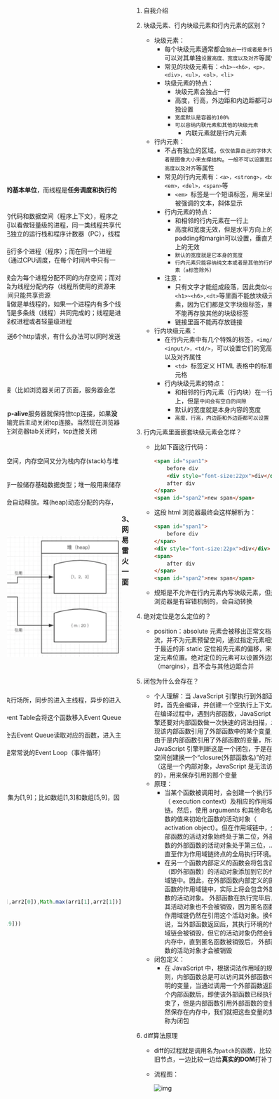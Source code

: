 ### 1、OPPO一面

1. 介绍做过的项目

2. 介绍实习经历

3. 监听事件的方法——addEventListener

   - element.addEventListener(*event*, *function*, *useCapture*)三个参数代表的意思：
     - event：必须。字符串，指定事件名
     - function：必须。指定要事件触发时执行的函数
     - useCapture：可选。布尔值，指定事件是否在捕获或冒泡阶段执行
       - true - 事件句柄在捕获阶段执行
       - false- false- 默认，事件句柄在冒泡阶段执行

4. 阻止事件冒泡的方法——stopPropagation

   - stopPropagation也是事件对象(Event)的一个方法，作用是阻止捕获和冒泡阶段中当前事件的进一步传播

5. 事件冒泡有什么作用

   - 事件冒泡允许**多个操作被集中处理**（把事件处理器添加到一个父级元素上，避免把事件处理器添加到多个子级元素上）——event.target.nodeName.toLowerCase()
   - 让**不同的对象同时捕获同一事件**，并调用自己的专属处理程序做自己的事情

6. **介绍Vue的生命周期**

   - Vue 实例从创建到销毁的过程，就是生命周期。也就是从开始创建、初始化数据、编译模板、挂载Dom→渲染、更新→渲染、卸载等一系列过程，我们称这是 Vue 的生命周期
   - Vue生命周期总共有几个阶段？
     - 总共分为8个阶段：创建前/后，载入前/后，更新前/后，销毁前/销毁后
       - 创建/前后：在beforeCreated阶段，vue实例的挂载元素el还没有；在beforeCreated阶段可以添加loading事件，在created阶段发起后端请求，拿回数据
       - 载入前/后：在beforeMount阶段，vue实例的$el和data都初始化，但是挂载之前为虚拟的dom节点，data.message还未替换，页面无重新渲染。在mounted阶段，vue实例挂载完成，data.message成功渲染
       - 更新前/后：当data变化时，会触发beforeUpdate和updated方法
       - 销毁前/后：在执行destroy方法后，对data的改变不会再触发周期函数，说明此时vue实例已经解除了事件监听以及和dom的绑定，但是dom结构依然存在
   
7. 渲染过程是在Vue生命周期的哪个阶段

   - beforeMounted阶段以后就开始进行DOM渲染，而在 mounted 阶段就已经完成了DOM 渲染

8. Vuex的执行流程

   - Vuex 是一个专为 Vue.js 应用程序开发的**状态管理模式**。它采用集中式存储管理应用的所有组件的状态，并以相应的规则保证状态以一种可预测的方式发生变化

     ![1596460766827](https://github.com/HuerFu/FrontInterviewRecord/blob/master/img\1596460766827.png)

9. 做过微信小程序吗——没有

10. PC端和手机端如何自适应大小

    - 采用自适应

11. rem是什么——相对于当前根节点字体的大小

    - px : 最基础的单位（像素）
    - em : 相对于当前父节点字体的大小 ---- 1em = 父节点字体大小
    - rem: 相对于当前根节点字体的大小 ---- 1rem = 根（html）节点字体大小
    - vw: 当前视窗宽度 ---- 1vw = 1%视窗宽度
    - vh: 当前视窗高度 ---- 1vh = 1%视窗宽度
    - vmin: vw和vh中较小的那个
    - vmax: vw和vh中较大的那个

12. 如何识别浏览器内核——window全局对象里的Navigator对象里的userAgent属性

    - 利用navigator.userAgent
      - AppleWebKit——苹果、谷歌内核
      - Trident——IE内核
      - Gecko——火狐内核
      - Presto——opera内核

13. http和https的区别

    - HTTPS  协议需要到 CA （Certificate Authority，证书颁发机构）申请证书，一般免费证书较少，因而需要一定费用
    - HTTP 是超文本传输协议，信息是明文传输，HTTPS 则是具有安全性的 SSL 加密传输协议
    - HTTP 和 HTTPS 使用的是完全不同的连接方式，用的端口也不一样，前者是80，后者是443
    - HTTP 的连接很简单，是无状态的。HTTPS 协议是由 SSL+HTTP 协议构建的可进行加密传输、身份认证的网络协议，比 HTTP 协议安全。(无状态的意思是其数据包的发送、传输和接收都是相互独立的。无连接的意思是指通信双方都不长久的维持对方的任何信息）
      - 注：  SSL由从前的网景公司开发，有1、2、3三个版本，但现在只使用版本3；TLS是SSL的标准化后的产物，有1.0、1.1、1.2三个版本，默认使用1.0，TLS1.0和SSL3.0几乎没有区别  

14. https如何实现加密的——对称加密+非对称加密+数字证书

15. 自己读过哪些前端书籍——《JavaScript高级程序设计》 、《图解HTTP》、《JavaScript DOM编程艺术》 

16. Nodejs用过吗——用过

    - 为什么选择express？
      - express既不是最底层的，又不是最抽象的，但是应用广泛，又有典型架构
    - 补充：据说koa2是未来，同样都是express团队开发，支持async、await，处理异步相对express更加优雅

17. webpack使用过吗——学习过，项目中没有使用过

### 2、猿辅导

#### 一面

1. 自我介绍

2. 求下面代码的运行结果：

   - 代码：

     ```javascript
       Promise.reject(0)
        .then(() => { console.log(1) })
        .catch(() => { console.log(2) })
        .then(() => { console.log(3) })
        .catch(() => { console.log(4) })
        .finally(()=>{ console.log(5)})
        .then(() => { console.log(6) })	
     ```

   - 结果：2 3 5 6

4. **箭头函数的this——箭头函数自身没有this**

   - 默认绑定外层this——普通嵌套函数中的 this 不会从外层函数中继承

   - 不能用call方法修改里面的this

5. 箭头函数与普通函数的区别

   - **语法更加简洁、清晰**
   - **箭头函数没有 prototype (原型)，所以箭头函数本身没有this**
   - **箭头函数不会创建自己的this**
     - 箭头函数中this的指向在它被定义的时候就已经确定了，之后永远不会改变
   - **call | apply | bind 无法改变箭头函数中this的指向**
   - **箭头函数不能作为构造函数使用**
   - **箭头函数不绑定arguments，可以使用扩展运算符来访问箭头函数的参数列表**
   - **箭头函数不能用作Generator函数，不能使用yield关键字**
   
6. Vue的路由模式

   - vue-router 提供了三种模式：
     - hash:  监听浏览器地址hash值变化，执行相应的js切换网页
       - 本身以及它后面的字符称作hash，可通过`window.location.hash`属性读取
       - 通过`hashchange`事件触发
       - 浏览器前进后退可能导致hash的变化，前提是两个网页地址中的hash值不同
     - history:  利用history API实现url地址改变，网页内容改变
       - History 对象是 window 对象的一部分，可通过 `window.history` 属性对其进行访问
       - History对象基本方法：history.back() 、history.forward()、history.go(n)
       - 新方法：`history.pushState(stateObj, title, url)`
       - 通过`popstate`事件触发
     - abstract：使用一个不依赖于浏览器的浏览历史的虚拟管理后端

7. let 暂时性死区

   - 使用`let、const`命令声明变量之前，该变量都是不可用的。这在语法上，称为“暂时性死区”

8. **var、const、let区别**

   - **var和const、let区别**
     - `块级作用域`
     - `不存在变量提升`
     - `暂时性死区`
     - `不可重复声明`
     - `let、const声明的全局变量不会挂在顶层对象下面`
   - const命令两个注意点：
     - const 声明之后必须马上赋值，否则会报错
     - const 简单类型一旦声明就不能再更改，复杂类型(数组、对象等)指针指向的地址不能更改，内部数据可以更改

9. **作用域链**

   - 应用场景：当使用了一个在当前作用域中不存在的变量时， JavaScript 引擎就需要按照`作用域链`在其他作用域中查找该变量
   - 定义：在 JavaScript 执行过程中，其`作用域链`是由`词法作用域`决定的，而`词法作用域`是根据`代码的位置`来决定的，`通过作用域查找变量的链条称为作用域链`

10. **http的强缓存和协商缓存**

    - 强缓存
      - 在早期，也就是HTTP/1.0时期，使用的是**Expires**，而HTTP/1.1使用的是**Cache-Control**
      - Expires：即过期时间，存在于服务端返回的响应头中，告诉浏览器在这个过期时间之前可以直接从缓存里面获取数据，无需再次请求
        - 缺点：`服务器的时间和浏览器的时间可能并不一致`，那服务器返回的这个过期时间可能就是不准确的
      - Cache-Control：采用过期时长来控制缓存，对应的字段是**max-age**
        - 其他指令：
          - **private**： 这种情况就是只有浏览器能缓存了，中间的代理服务器不能缓存
          - **no-cache**: 跳过当前的强缓存，发送HTTP请求，即直接进入`协商缓存阶段`
        - **no-store**：非常粗暴，不进行任何形式的缓存
        - **s-maxage**：这和`max-age`长得比较像，但是区别在于s-maxage是针对代理服务器的缓存时间
        - **must-revalidate**: 是缓存就会有过期的时候，加上这个字段一旦缓存过期，就必须回到源服务器验证
      - 注意：当**Expires**和**Cache-Control**同时存在的时候，**Cache-Control**会优先考虑
    - 协商缓存
      - 强缓存失效之后，浏览器在请求头中携带相应的`缓存tag`来向服务器发请求，由服务器根据这个tag，来决定是否使用缓存，这就是**协商缓存**。具体来说，这样的缓存tag分为两种: **Last-Modified** 和 **ETag**
      - Last-Modified：即最后修改时间。在浏览器第一次给服务器发送请求后，服务器会在响应头中加上这个字段。浏览器接收到后，如果再次请求，会在请求头中携带`If-Modified-Since`字段，这个字段的值也就是服务器传来的最后修改时间。服务器拿到请求头中的`If-Modified-Since`的字段后，就会和这个服务器中`该资源的最后修改时间`对比：
      - 如果请求头中的这个值小于最后修改时间，说明是时候更新了。返回新的资源，跟常规的HTTP请求响应的流程一样
      - 否则返回304，告诉浏览器直接用缓存
      - ETag：`ETag` 是服务器根据当前文件的内容，给文件生成的唯一标识，只要里面的内容有改动，这个值就会变。服务器会在响应头中加上这个字段。浏览器接收到ETag的值，会在下次请求时，将这个值作为`If-None-Match`这个字段的内容，并放到请求头中，然后发给服务器。服务器接收到`If-None-Match`后，会跟服务器上`该资源的ETag`进行比对：
        - 如果两者不一样，说明要更新了。返回新的资源，跟常规的HTTP请求响应的流程一样
        - 否则返回304，告诉浏览器直接用缓存
      - 两者对比：
        - 在`精准度`上，`ETag`优于`Last-Modified`。优于 ETag 是按照内容给资源上标识，因此能准确感知资源的变化。而 Last-Modified 就不一样了，它在一些特殊的情况并不能准确感知资源变化，主要有两种情况：
          - 编辑了资源文件，但是文件内容并没有更改，这样也会造成缓存失效
          - Last-Modified 能够感知的单位时间是秒，如果文件在 1 秒内改变了多次，那么这时候的 Last-Modified 并没有体现出修改了
        - 在性能上，`Last-Modified`优于`ETag`，也很简单理解，`Last-Modified`仅仅只是记录一个时间点，而 `Etag`需要根据文件的具体内容生成哈希值
      - 注意：如果两种方式都支持的话，服务器会优先考虑`ETag`

11. **响应头有哪些**

    - 常见的如下：
      - server：服务器名字
      - date：表示消息发送的时间
      - status：状态码
      - Cache-Control、Expires、Last-Modified：强缓存和协商缓存字段名
      - Connection：浏览器与服务器之间连接的类型
      - Content-Type：表示后面的文档属于什么MIME类型（字符集）
      - Content-Encoding：压缩方式（gzip）
      - Content-Language：支持语言
      - Content-Length: 发送给接收方的消息主体的大小
    - 请求头有哪些：
      - Host：当前请求要被发送的目的地，即目标资源的host，仅包括域名和端口号
      - Origin：当前请求资源所在页面的协议和域名，仅仅包括协议和域名
      - Referer：当前请求资源所在页面的完整路径URL，包括：协议+域名+查询参数
      - User-Agent：浏览器的用户代理字符串
      - Cookie：当前页面设置的任何Cookie
      - Connection：浏览器与服务器之间连接的类型
      - Accept：浏览器能够处理的内容类型
      - Accept-Charset：浏览器能够显示的字符集
      - Accept-Encoding：浏览器能够处理的压缩编码
      - Accept-Language：浏览器当前设置的语言

12. js如何设置cookie

    - cookie 以名/值对形式存储，js中可以通过document.cookie属性来创建，读取以及删除cookie
    - 创建cookie：`document.cookie="username=John Doe";`
    - 读取cookie：`var x=document.cookie;`
    - 修改cookie：`document.cookie="username=John Smith; expires=Thu, 18 Dec 2043 12:00:00 GMT; path=/";`
      - 和创建cookie类似
    - 删除cookie：`document.cookie='username=;expires=Thu,01 Jan 1970 00:00:00 GMT'`
      - 只需要设置expires参数为以前时间即可，如Thu ，01 jan 1970 00：00:00GMT

13. 平时怎么用浏览器调试页面的

    - 利用控制台打印结果调试
    - 利用Sources面板，对网页进行断点调试
    - 利用Network面板，查看请求头和响应头
    - 性能检测工具：Performance和Audits
    
14. git如何合并多个文件为1个——没懂

15. git pull和git fetch的区别

    - 区别：
      - git pull：相当于是从远程获取最新版本并merge到本地
      - git fetch：相当于是从远程获取最新版本到本地，不会自动merge
    - 相同点：功能是大致相同的，都是起到了更新代码的作用

16. 自定义函数实现模板字符串替换

    - 思路：正则匹配替换

    - 代码：

      ```javascript
      let name = 'fhc'
      let age = 18
      let str = '我叫${name},今年${age}岁了！'
      function replaceStr(str){
          return str.replace(/\$\{(\w+)\}/g, (matched,key)=>{
              try{
                  return eval(key) //eval() 函数会将传入的字符串当做 JavaScript 代码进行执行
              }catch(e){
                  return matched
              }
          })	
      }
      let ans = replaceStr(str)
      console.log(ans)
      ```

17. 求二叉树的最大宽度

    - 思路：广度优先遍历

    - 代码：

      ```javascript
       function getMaxWidth(root) {
             if (!root) return 0
             let queue = [root] //当前队列
             let res = [] //依次存放所有层节点
             let max = 0
             while (queue.length) {
                 res = []
                 let len = queue.length
                 for (let i = 0; i < len; i++) {
                     let cur = queue.shift()
                     res.push(cur.val)
                     if (cur.left) queue.push(cur.left)
                     if (cur.right) queue.push(cur.right)
                 }
                 max = Math.max(max, res.length)
             }
             return max
         }
      ```


#### 二面

1. 进程和线程的区别

   - 根本区别：进程是**操作系统资源分配的基本单位**，而线程是**任务调度和执行的基本单位**
   - 其他区别：
     - 在开销方面：每个进程都有独立的代码和数据空间（程序上下文），程序之间的切换会有较大的开销；线程可以看做轻量级的进程，同一类线程共享代码和数据空间，每个线程都有自己独立的运行栈和程序计数器（PC），线程之间切换的开销小。
     - 所处环境：在操作系统中能同时运行多个进程（程序）；而在同一个进程（程序）中有多个线程同时执行（通过CPU调度，在每个时间片中只有一个线程执行）
     - 内存分配方面：系统在运行的时候会为每个进程分配不同的内存空间；而对线程而言，除了CPU外，系统不会为线程分配内存（线程所使用的资源来自其所属进程的资源），线程组之间只能共享资源
     - 包含关系：没有线程的进程可以看做是单线程的，如果一个进程内有多个线程，则执行过程不是一条线的，而是多条线（线程）共同完成的；线程是进程的一部分，所以线程也被称为轻权进程或者轻量级进程

2. 一般在http1.1里面，浏览器只支持同时发送6个http请求，有什么办法可以同时发送更多的请求？

   - 使用 CDN 实现域名分片机制
   - http2
   - http3

3. 服务器怎么知道什么时候要去断开tcp连接（比如浏览器关闭了页面，服务器会怎么做）

   - 根据Connection请求头，如果是**keep-alive**服务器就保持住tcp连接，如果**没有或是close**，则服务器response传输完后主动关闭tcp连接。当然现在浏览器都是http1.1都默认是keep-alive的，在浏览器tab关闭时，tcp连接关闭

4. 堆和栈各自的作用及区别

   - 在`JS`中，每一个数据都需要一个内存空间，内存空间又分为栈内存(stack)与堆内存(heap)

     - 栈主要是用来执行程序的，栈内存一般储存基础数据类型；堆一般用来储存引用数据类型
     - 栈(stack)会自动分配内存空间，会自动释放。堆(heap)动态分配的内存，大小不定也不会自动释放

   - 图示：

     ![1597385383829](https://github.com/HuerFu/FrontInterviewRecord/blob/master/img/1597385383829.png)

5. 讲讲事件循环机制（Event Loop）

   - ![event_loop](https://user-gold-cdn.xitu.io/2019/7/10/16bdc7bda5288014?imageView2/0/w/1280/h/960/format/webp/ignore-error/1)
   - 解释：
     - 同步和异步任务分别进入不同的执行场所，同步的进入主线程，异步的进入Event Table并注册函数
     - 当指定的事情完成时（重点），Event Table会将这个函数移入Event Queue中
     - 主线程内的任务执行完毕为空，会去Event Queue读取对应的函数，进入主线程执行
     - 上述的过程会不断的重复，也就是常常说的Event Loop（事件循环）

6. 实现一个类似于Promise.all的方法

7. 求两个数组的并集

   - 示例：比如数组[1,5]和数组[3,9]，并集为[1,9]；比如数组[1,3]和数组[5,9]，因为交集为空，所以结果为false

   - 代码：

     ```javascript
     function arrMerge(arr1,arr2){
         if(arr1[0]>arr2[0]){
             let temp = [...arr1]
             arr1 = arr2
             arr2 = temp
         }
         if(arr1[1]<arr2[0]){
             return false
         }else{
             return [Math.min(arr1[0],arr2[0]),Math.max(arr1[1],arr2[1])]
         }
     }
     console.log(arrMerge([7,100],[1,9]))
     ```

### 3、网易雷火一面

1. 自我介绍

2. 块级元素、行内块级元素和行内元素的区别？

   - 块级元素：
     - 每个块级元素通常都会`独占一行或者是多行`，可以对其单独`设置高度、宽度以及对齐`等属性
     - 常见的块级元素有：`<h1>~<h6>，<p>，<div>，<ul>，<ol>，<li>	`
     - 块级元素的特点：
       - 块级元素会独占一行
       - 高度，行高，外边距和内边距都可以单独设置
       - `宽度默认是容器的100%`
       - `可以容纳内联元素和其他的块级元素`
         - 内联元素就是行内元素
   - 行内元素：
     - 不占有独立的区域，`仅仅依靠自己的字体大小或者是图像大小来支撑结构`。`一般不可以设置宽度，高度以及对齐`等属性
     - 常见的行内元素有：`<a>，<strong>，<b>，<em>，<del>，<span>`等
       - `<em> `标签是一个短语标签，用来呈现为被强调的文本，斜体显示
     - 行内元素的特点：
       - 和相邻的行内元素在一行上
       - 高度和宽度无效，但是水平方向上的padding和margin可以设置，垂直方向上的无效
       - `默认的宽度就是它本身的宽度`
       - `行内元素只能容纳纯文本或者是其他的行内元素（a标签除外）`
     - 注意：
       - 只有文字才能组成段落，因此类似`<p>,<h1>~<h6>,<dt>`等里面不能放块级元素，因为它们都是文字块级标签，里面不能再存放其他的块级标签
       - 链接里面不能再存放链接
   - 行内块级元素：
     - 在行内元素中有几个特殊的标签，`<img/>，<input/>，<td/>`，可以设置它们的宽高度以及对齐属性
       - `<td> `标签定义 HTML 表格中的标准单元格
     - 行内块级元素的特点：
       - 和相邻的行内元素（行内块）在一行上，但是`中间会有空白的间隙`
       - 默认的宽度就是本身内容的宽度
       - `高度，行高，内边距和外边距都可以设置`

3. 行内元素里面嵌套块级元素会怎样？

   - 比如下面这行代码：

     ```html
     <span id="span1">
         before div
         <div style="font-size:22px">div</div>
         after div
     </span>
     <span id="span2">new span</span>
     ```

   - 这段 html 浏览器最终会这样解析为：

     ```html
     <span id="span1">
         before div
     </span>
     <div style="font-size:22px">div</div>
     <span>
         after div
     </span>
     <span id="span2">new span</span>
     ```

   - 规矩是不允许在行内元素内写块级元素，但是浏览器是有容错机制的，会自动转换

4. 绝对定位是怎么定位的？

   - position：absolute  元素会被移出正常文档流，并不为元素预留空间，通过指定元素相对于最近的非 static 定位祖先元素的偏移，来确定元素位置。绝对定位的元素可以设置外边距（margins），且不会与其他边距合并

5. 闭包为什么会存在？

   - 个人理解：当 JavaScript 引擎执行到外部函数时，首先会编译，并创建一个空执行上下文。在编译过程中，遇到内部函数，JavaScript 引擎还要对内部函数做一次快速的词法扫描，发现该内部函数引用了外部函数中的某个变量，由于是内部函数引用了外部函数的变量，所以 JavaScript 引擎判断这是一个闭包，于是在堆空间创建换一个“closure(外部函数名)”的对象（这是一个内部对象，JavaScript 是无法访问的），用来保存引用的那个变量
   - 原理：
     - 当某个函数被调用时，会创建一个执行环境（ execution context）及相应的作用域链。然后，使用 arguments 和其他命名参数的值来初始化函数的活动对象（ activation object）。但在作用域链中，外部函数的活动对象始终处于第二位，外部函数的外部函数的活动对象处于第三位，……直至作为作用域链终点的全局执行环境。
     - 在另一个函数内部定义的函数会将包含函数（即外部函数）的活动对象添加到它的作用域链中。因此，在外部函数内部定义的匿名函数的作用域链中，实际上将会包含外部函数的活动对象。 外部函数在执行完毕后，其活动对象也不会被销毁，因为匿名函数的作用域链仍然在引用这个活动对象。换句话说，当外部函数返回后，其执行环境的作用域链会被销毁，但它的活动对象仍然会留在内存中，直到匿名函数被销毁后， 外部函数的活动对象才会被销毁  
   - 闭包定义：
     - 在 JavaScript 中，根据词法作用域的规则，内部函数总是可以访问其外部函数中声明的变量，当通过调用一个外部函数返回一个内部函数后，即使该外部函数已经执行结束了，但是内部函数引用外部函数的变量依然保存在内存中，我们就把这些变量的集合称为闭包

6. diff算法原理

   - diff的过程就是调用名为`patch`的函数，比较新旧节点，一边比较一边给**真实的DOM**打补丁

   - 流程图：

     ![img](https://user-gold-cdn.xitu.io/2018/5/19/163777930be304eb?imageView2/0/w/1280/h/960/format/webp/ignore-error/1)


### 4、百度

#### 一面

1. 自我介绍

2. 项目介绍

3. 项目里如何实现用户验证的？前端如何根据用户权限设置页面的？

4. 说说项目里的一个难点——内存泄漏

5. 有用过typescript吗？——没有

6. require exports 和 import export 的区别

   - require/exports 是 CommonJS 的标准，适用范围如 Node.js；import/export 是 ES6 的标准，适用范围如 Vue、React
   - require/exports 出生在野生规范当中，这种规范是 JavaScript 社区中的开发者自己草拟的规则，得到了大家的承认或者广泛的应用，比如 CommonJS、AMD、CMD 等等；import/export 则是名门正派，在 ES6（ES2015）中包含进来了
   - require/exports 和 import/export 形式不一样
   - require的调用时间为运行时调用，所以require可以出现在文件的任何地方，属于动态加载；import是编译时调用，所以必须放在文件头部，属于静态加载
   - 对于require，如果是module.exports里的基本类型值，会得到该值的副本，如果是module.exports里的对象类型的值，会得到该值的引用；对于import，导入的是值引用，而不是值拷贝

7. 自己设计一个组件时应该考虑到哪些内容？——不知道

   - 就近管理
   - 高复用性
   - 分层设计
   - 灵活扩展

8. vue的双向数据绑定

9. vue router的两种模式

10. vue3用过吗？——没用过

11. react接触过吗？——没接触过

12. 可以说说js里面的闭包吗

13. 闭包的应用

    - 简单回答：
      - 读取函数内部的变量
      - 让这些变量的值始终保持在内存中，不会再f1调用后被自动清除
    - 具体应用场景：
      - 函数节流和防抖
      - 设置私有变量
      - 创建一个计数器

14. http和https的区别

15. 移动端自适应知道吗？——不知道，只做过PC端的

16. 水平垂直居中怎么实现

17. 说说重绘和回流

18. 事件循环机制

19. 读取节点的属性值会引起回流吗？——比如dom.offsetHeigt、dom.width

    - 引起回流的操作有：
      - DOM的增删行为
      - 几何属性的变化
      - 元素位置的变化
      - **获取元素的偏移量属性**
        - 例如获取一个元素的scrollTop、scrollLeft、scrollWidth、offsetTop、offsetLeft、offsetWidth、offsetHeight之类的属性，浏览器为了保证值的正确也会回流取得最新的值，所以如果你要多次操作，最取完做个缓存
      - 页面初次渲染
      - 浏览器窗口尺寸改变

20. 对象的浅拷贝和深拷贝

    - 比如对象`a = {b:'s',c:{d:'e'}}`，设置a.b=‘v’，浅拷贝的变量会改变吗?

      ```javascript
        let obj = {b:'s',c:{d:'e'}}
        let obj_copy = Object.assign({},obj)
        // Object.assign的拷贝，是对于第一层属性的拷贝，所以是浅拷贝
        obj_copy.b = 'v' 
        console.log(obj)  //{b:'s',c:{d:'e'}}
        let new_obj = obj
        console.log(new_obj)  //{b:'s',c:{d:'e'}}
      ```

21. 编程——多维数组转一维数组

    - 代码：

      ```javascript
      let arr = [1,[2,[3,4,5]]]
      function flatten(arr) {
          let result = []
          for(let item of arr){
              if(Array.isArray(item)){
                  result = result.concat(flatten(item))
              }else{
                  result.push(item)
              }
          }
          return result
        }
        var result = flatten(arr)
        console.log(result)
      ```

22. Promise.all和Promise.race的区别

    - Promise函数对象的all方法：返回一个promise，只有当所有promise都成功时才成功，否则只要有一个失败的就失败
    - Promise函数对象的race方法：返回一个promise，其结果由第一个完成的promise决定

23. Promise.allSettled：Promise.allSettled跟Promise.all类似，其参数接受一个Promise的数组，返回一个新的Promise， 唯一的不同在于，其不会进行短路， 也就是说当Promise全部处理完成后我们可以拿到每个Promise的状态， 而不管其是否处理成功。

24. 编程——爬楼梯

    - 假设你正在爬楼梯。需要 n 阶你才能到达楼顶。每次你可以爬 1 或 2 个台阶。你有多少种不同的方法可以爬到楼顶呢？

    - 注意：给定 n 是一个正整数

    - 测试样例：

      - 示例 1：
        - 输入： 2
        - 输出： 2
      - 示例 2：
        - 输入： 3
        - 输出： 3

    - 思路：动态规划，类似于斐波那契数列

    - 代码：

      ```javascript
      function jumpFloor(number){
            if(number<=1) {
                return number
            }
            let f0 = 1,
                f1 = 1,
                f2
            for(var i=2;i<=number;i++){
                f2=f0+f1
                f0=f1
                f1=f2
            }
            return f2
      }
      ```

#### 二面——电话面试

> 心态很崩的一次面试，卒

1. 自我介绍
2. 项目介绍
3. 实习做的内容
4. 自己项目做的内容
5. 前端优化了解吗
6. 后端node优化了解吗
7. node有哪些应用场景
8. 你觉得你以后的职业发展方向是什么？
9. node底层原理知道吗
10. 前端构建工具知道哪些？webpack会吗？
11. webpack底层原理知道吗？
12. Three.js底层实现原理知道吗？
13. 你说你用过Echarts，那么它的底层原理你知道吗？
14. jquery的原理你知道吗？

### 5、网易互联网一面

1. 自我介绍

2. 实习项目介绍

3. **CSS实现鼠标放在div上，点击会有圆扩展显示的动画效果**

   - **先实现点击圆扩大并渐变**

     ```html
     <!DOCTYPE html>
     <html>
     	<head>
     		<meta charset="utf-8" />
     		<meta name="viewport" content="width=device-width, initial-scale=1">
     		<title>点击圆扩大并渐变</title>
     			<style type="text/css">
     			html,body{
     				/* 保证body里面的div水平垂直居中 */
     				height: 100%;
     				width: 100;
     				display: flex;
     				justify-content: center;
     				align-items: center;
     			}
     			.box_1 {
     				height: 100px;
     				width: 100px;
     				background: red;
     				/* 设置为圆形 */
     				border-radius: 50%; 
     				/* 光标呈现为指示链接的指针（一只手） */
     				cursor: pointer;
     				
     				/* 过渡效果 完成过渡效果需要2s 规定以慢速开始和结束的过渡效果*/
     				transition: all 3s ease-in-out;
     			}
     			.box_2 {
     				transform: scale(20);
     				opacity: 0;
     			}
     		</style>
     	</head>
     	<body>
     		<div id="box" class="box_1" onclick="myfunc()"></div>
     		<script type="text/javascript">
     			let divdom  = document.getElementById("box") 
     			function myfunc(){
     				divdom.classList.add("box_2")
     			}
     		</script>
     	
     	</body>
     </html>
     ```

   - 最终实现效果：

     ```html
     <!DOCTYPE html>
     <html>
   	<head>
     		<meta charset="utf-8" />
     		<meta name="viewport" content="width=device-width, initial-scale=1">
     		<title>点击圆扩大并渐变</title>
     		<style type="text/css">
     			html,
     			body {
     				/* 保证body里面的div水平垂直居中 */
     				height: 100%;
     				width: 100;
     				display: flex;
     				justify-content: center;
     				align-items: center;
     				overflow: hidden;
     			}
     
     			#btn {
     				height: 100px;
     				width: 200px;
     				background: red;
     				line-height: 100px;
     				text-align: center;
     				font-size: 30px;
     				color: white;
     				cursor: pointer;
     			}
     
     			.circle_1 {
     				height: 25px;
     				width: 25px;
     				background: gray;
     				opacity: 1;
     				/* 设置为圆形 */
     				border-radius: 50%;
     				position: absolute;
     			}
     
     			.circle_2 {
     				/* 过渡效果 完成过渡效果需要2s 规定以慢速开始和结束的过渡效果*/
     				transition: all 0.8s ease-in-out;
     				transform: scale(20);
     				opacity: 0;
     			}
     		</style>
     	</head>
     	<body>
     		<div id="btn" onclick="myfunc()">点击</div>
     		<div id="circle" class="circle_1" style="visibility: hidden;"></div>
     		<script type="text/javascript">
     			function myfunc() {
     				document.getElementById("circle").classList.add("circle_2")
     				document.getElementById("circle").style.visibility = 'visible'
     				setTimeout(function() {
     					document.getElementById("circle").classList.remove("circle_2")
     					document.getElementById("circle").style.visibility = 'hidden'
     				}, 800)
     			}
     		</script>
     	</body>
     </html>
     ```
     

4. border-radius是改变圆角还是什么？

   - border-radius用于设置元素的外边框圆角。当使用一个半径时确定一个圆形，当使用两个半径时确定一个椭圆。

5. 盒模型介绍

6. **一张图片背景的显示范围**——使用到background-clip属性

   - 在CSS3中可以使用`background-clip`来修改背景的显示范围，background-clip有三种取值：

     - border-box：背景范围包括边框区域
     - padding-box：背景范围仅包括内部补白区域
     - content-box：背景区域仅包括内容区域
     - text：背景被裁剪成文字的前景色

7. **一张图片缓存的过程（强缓存和协商缓存）**

   - 浏览器第一次向一个web服务器发起`http`请求后，服务器会返回请求的资源，并且在响应头中添加一些有关缓存的字段如：`Cache-Control`、`Expires`、`Last-Modified`、`ETag`、`Date`等等。之后浏览器再向该服务器请求该资源就可以视情况使用**强缓存**和**协商缓存**。

   - 具体图示：

      ![clipboard.png](https://segmentfault.com/img/bVbewMT?w=983&h=680)

   - **缓存分类**：

     - 宏观上：

       - 私有缓存：私有缓存就是用户专享的，各级代理不能缓存的缓存
       - 共享缓存：共享缓存就是那些能被各级代理缓存的缓存

     - 微观上：

       - 浏览器缓存
       - 代理服务器缓存
       - CDN缓存
       - 数据库缓存
       - 应用层缓存

   - **缓存位置**：

      - 图示：
   
         ![1597627117627](https://github.com/HuerFu/FrontInterviewRecord/blob/master/img\1597627117627.png)

   - **用户操作对缓存的影响**

      - 图示：

         ![1597627132499](https://github.com/HuerFu/FrontInterviewRecord/blob/master/img\1597627132499.png)

8. 防抖和节流的应用，防抖函数里怎么传参

   - 防抖应用场景：
     - 在进行搜索的时候，当用户停止输入后调用方法，节约请求资源
   - 节流应用场景：
     - 典型的案例就是鼠标不断点击触发，规定在n秒内多次点击只有一次生效
   - 防抖函数里直接传入 arguments 即可

9. 实现Promise.all的类似方法

10. **前端常用到的一些设计模式？**

    - 工厂模式

      - 定义：**工厂模式抽象了创建具体对象的过程，即：发明一种函数，用函数来封装以特定接口创建对象的细节**

    - 单例模式   

      - 定义：最简单的一个模式，指的是**在系统中保存一个实例，相当于定义了一个全局变量**，如果要使用可以直接调用，但是如果更改，可能会影响其他调用时场景
    
    - 观察者模式\发布-订阅模式
    
      - 定义：发布-订阅模式，他定义了一种一对多的依赖关系，即当一个对象的状态发生改变的时候，所有依赖他的对象都会得到通知
    
    - 适配器模式
      - 定义：将一个类（对象）的接口（方法或属性）转化成客户希望的另外一个接口（方法或属性），适配器模式使得原本由于接口不兼容而不能一起工作的那些类（对象）可以一些工作
      - 适配器模式在前端项目中一般会用于做数据接口的转换处理，**比如把一个有序的数组转化成我们需要的对象格式**
    - 策略模式
      - 定义：策略模式，定义一系列的算法，把它们一个个封装起来，并且使它们可以相互替换
      - 简单来讲，就是完成一个方法过程中，可能会用到一系列的工具，通过外部传入区分类别的参数来达到使用不同方法的封装
    - 命令模式
      
  - 用来对方法调用进行参数化处理和传送，经过这样处理过的方法调用可以在任何需要的时候执行
    - 职责链模式
    
      - 使多个对象都有机会处理请求，从而避免请求的发送者和接收者之间的耦合关系，将这些对象连成一条链，并沿着这条链传递该请求，直到有一个对象处理它为止。（大函数分割成一个个小函数，清晰，各司其职）

11. 数组方法有哪些

    - **改变原数组的方法**
      - pop()：删除数组最后一个元素，并返回该元素
      - push()：在数组尾部添加元素，并返回更新后的数组长度
      - shift()：删除数组的第一个元素，并返回该元素
      - unshift()：在数组第一位添加元素，并返回更新后的数组长度
      - sort()：对数组排序（按字符ASCII进行排序），也可添加回调函数按照想要的规则排序
      - reverse()：数组反转
      - splice(index, howmany, 新数据)：返回被删除元素所组成的数组
      - fill()：将一个固定值替换数组的元素
      - copyWithin(target[, start[, end]])：复制数组的一部分到同一数组中的另一个位置，并返回它，不会改变原数组的长度，但是会改变原数组里的值
    - 不改变数组的方法
      - slice()
      - map()
      - forEach()
      - every()
      - some()
      - filter()
      - reduce()
      - find()
      - concat()
      - entries()：返回一个数组的迭代对象，该对象包含数组的键值对 (key/value)

12. 将两个数组合并排序并去重

### 6、贝壳

#### 一面

1. 自我介绍

2. 实习+项目介绍

3. 防抖函数的实现
   
4. 实习用到了Three.js这个库，它是怎么实现鼠标点击事件的

5. 在Vue的created阶段还是mounted阶段发送请求合适？

6. localstorage和sessionstorage的区别？localstorage里面的值可以设置过期时间吗？

   - localStorage和sessionStorage一样都是用来存储客户端临时信息的对象。他们均只能存储字符串类型的对象（虽然规范中可以存储其他原生类型的对象，但是目前为止没有浏览器对其进行实现）
   - 区别：
     - localStorage生命周期是永久，这意味着除非用户显示在浏览器提供的UI上清除localStorage信息，否则这些信息将永远存在
     - sessionStorage生命周期为当前窗口或标签页，一旦窗口或标签页被永久关闭了，那么所有通过sessionStorage存储的数据也就被清空了

7. 字符串反转的方法

   - 方法一——reverse()+join()

     - 代码：

       ```javascript
       function reverseStr(str){
           return str.split("").reverse().join("")
       }
       ```

   - 方法二

     - 代码：

       ```javascript
       function reverseStr(str){
           let temp = []
           for(let i=0;i<str.length;i++){
               temp.unshift(str[i])
           }
           return temp.join("")
       }
       ```

   - 方法三——charAt()

     - 代码：

       ```javascript
       function reverseStr(str) {
           let ans = ""
           for (let i = str.length-1; i >= 0; i--) {
               ans += str.charAt(i)
           }
           return ans
       }
       ```

8. 有什么想问的？

#### 二面

1. 自我介绍

2. 觉得前端的发展怎么样

3. 会webpack吗？

4. webpack打包css、less怎么实现的

5. babel有什么作用？

   - `Babel`是一个`JavaScript`编译器，很多浏览器目前还不支持ES6的代码，`Babel`的作用就是把浏览器不支持的代码编译成支持的代码
   - 注意很重要的一点就是，`Babel`只是转译新标准引入的语法，比如ES6的箭头函数转译成ES5的函数, 但是对于新标准引入的新的原生对象，部分原生对象新增的原型方法，新增的API等（如`Set`、`Promise`），这些`Babel`是不会转译的，需要引入`polyfill`来解决

6. babel/presets-env有什么作用？——用于兼容？

   - 示例：

     ```javascript
     module: {
         rules: [
             /*
             js兼容性处理：babel-loader  @babel/core  
               1.基本js兼容性处理 -->  @babel/preset-env  
                 问题：只能转换基本语法，如promise高级语法不能转换
               2.全部js兼容性处理 --> @babel/polyfill
                 问题：我只要解决部分兼容性问题，但是将所有兼容性代码全部引入，体积太大
               3.需要做兼容性处理的就做：按需加载 --> core-js
           */
             {
                 test:/\.js$/,
                 exclude: /node_modules/,
                 loader: 'babel-loader',
                 options: {
                     //  预设：指示babel做怎么样的兼容性处理
                     presets: [
                         [
                             '@babel/preset-env',
                             {
                                 // 按需加载
                                 useBuiltIns: 'usage',
                                 // 指定core-js版本
                                 corejs:{
                                     version: 3
                                 },
                                 // 指定兼容性支持哪个版本以上的浏览器
                                 targets:{
                                     chrome:'60',
                                     firefox:'60',
                                     ie:'9',
                                     safari:'10',
                                     edge:'17'
                                 }
                             }
                         ]
                     ],
                 }
             }
         ]
     }
     ```

7. **如何实现在一个窗口内通过鼠标拖动div滑动？**

   - 思路：

      - 设置div为absolute，通过top和left的改变来确定div位置

      - 监听鼠标事件

         - 监听mousedown事件
         - 监听mousemove事件
            - 通过鼠标偏移量计算出新的left和top，然后通过更改style.left和style.top即可

         - 监听onmouseup事件

8. 监听的事件Event有哪些属性和方法，鼠标位置怎么获取

9. vue实践经验

10. 如何检测一个字符串是不是手机号

   - 答案：

     - 方法一——不推荐

       - 思路：比较笨的方法，去判断字符串里的每一个字符

       - 代码：

         ```javascript
         function isLocaleMobileNumber(str){
             if(str.length!==11){
                 return false
             }else{
               for(let i=0;i<str.length;i++){
                     if(!(str[i]>='0' && str[i]<='9')){
                       return false
                     }
                 }
             }
             return true
         }
         let ans = isLocaleMobileNumber('18717889293')
         console.log(ans)
         ```
         
       - 另一种思路——不推荐
     
         ```javascript
         function isLocaleMobileNumber(str){
             if(!Number(str)){
                 return false 
             }
             if(str.length === 11){
                 return true
             }else{
                 return false
             }
         
         }
         let ans = isLocaleMobileNumber('18717889293')
         console.log(ans)
         ```
     
     - 方法二——推荐
     
       - 思路：正则表达式
       
       - 代码：
       
         ```javascript
         // 手机号有如下规则:
         // (1)必须全为数字
         // (2)必须是11位.(有人说还有10位的手机号,这里先不考虑)
         // (3)必须以1开头(有人见过以2开头的手机号吗?)
         // (4)第2位是34578中的一个
         function isLocaleMobileNumber(str){
             var pattern = /^1[34578]\d{9}$/
             if(pattern.test(str)) {
                 return true
             }else{
                 return false
             }
         }
         let ans = isLocaleMobileNumber('18717889293')
         console.log(ans)
         ```

11. webgl和three.js的关系

12. shader和gsls是什么

13. DNS是什么

14. three.js里面的相机有哪些

    - OrthographicCamera
    - PerspectiveCamera

15. 实习项目Three.js这个具体实现了什么样的效果？

    - 里面的文字是怎么渲染的？
    - 鼠标点击事件怎么捕获？
      - rayCuster原理
    - Material Geometry Mesh三者是什么？

16. git操作用过哪些？

17. linux常见命令有哪些？

18. 比如要提交某些文件，但是要忽略其中一些文件，该用什么git命令？——gitignore

19. 访问一个网址，返回一个html，如果用node，大致要怎么实现？

    - node里面通过fs去读文件，然后返回给客户端

#### 三面

1. 自我介绍（不要说简历上有的，主要是讲一些生活学习相关的）
2. 实习学到了什么东西？
3. 对城市有什么倾向吗？
4. 做过最有成就感的事情
5. 研电赛你在里面担任什么角色？数学建模比赛你在里面担任什么角色？
6. 你觉得自己的优势是什么？
7. 对贝壳有了解吗？为什么要投递贝壳？有师兄师姐在贝壳吗？
8. 你现在手上有offer吗，如果有，你会怎么选择offer？
9. 有什么想问我的吗？

### 7、腾讯

#### 一面

1. 自我介绍

2. 实习项目介绍

3. git  merge 操作冲突了怎么办

   - 方法一——很傻的办法
     - 将`<<<<<<< <分支名>`   `========`  ` >>>>>>>><分支名> `删掉，`冲突代码自行合并修改`

     - git add <已修改冲突文件>

       ![1598577457836](https://github.com/HuerFu/FrontInterviewRecord/blob/master/img\1598577457836.png)

     - git commit -m "合并日志"

       ![1598577478606](https://github.com/HuerFu/FrontInterviewRecord/blob/master/img\1598577478606.png)

       - 注意：分支名由（first|MERGING）变成（first）说明合并成功

   - 方法二——暴力办法

     - 先确定需要的是哪个仓库的文件：
       - git checkout --theirs 文件名   //使用版本库的里版本覆盖本地，相当于放弃本地修改
       - git checkout --ours 文件名   //使用自己修改的内容覆盖本地（因为目前本地已经是merge过了的），相当于放弃服务器的内容
     - 上面操作执行完成后，还需要 add 、commit 操作，才算完成。
       - git add -A
       - git commit -m "update conflict

4. vue的生命周期

5. vuex的作用以及用法，包含啥

7. vue3的新特性有哪些

8. vue的computed和data有什么区别

9. 双向数据绑定时，如果data里面新增一个属性，页面会进行重新渲染吗

   - `Vue2.x`对新增属性是无感知的，依赖收集发生在初始化组件的过程中，`Vue`不能响应后来新增的属性，这是`Object.defineProperty`天生的特性

10. vue的路由模式

11. vue的路由守卫有些啥

12. 前端项目是怎么部署的？

13. webpack使用过吗？

14. vue的组件传值

15. js里的instanceOf怎么确定是父类还是子类

    - instanceOf 运算符用来`测试一个对象在其原型链中是否存在一个构造函数的 prototype 属性`

16. 事件循环机制

#### 一面

1. js造成内存泄漏的原因有哪些？

2. 闭包的定义、使用场景、优缺点

3. 为什么一般情境下都是事件冒泡触发事件，而不是事件捕获阶段触发事件？
   
   - 支持W3C标准的浏览器在添加事件时用addEventListener(event,fn,useCapture)方法，基中第3个参数useCapture是一个Boolean值，用来设置事件是在事件捕获时执行，还是事件冒泡时执行。而不兼容W3C的浏览器(IE)用attachEvent()方法，此方法没有相关设置，不过IE的事件模型默认是在事件冒泡时执行的，也就是在useCapture等于false的时候执行，所以**在处理事件时把useCapture设置为false是比较安全，也实现兼容浏览器的效果**
   
4. 事件委托的好处？
   - 提高JavaScript性能。事件委托可以显著的提高事件的处理速度，减少内存的占用
   - 动态的添加DOM元素，不需要因为元素的改动而修改事件绑定
   
5. DOM0 DOM1 DOM2 DOM3各代表什么事件
   - DOM0  事件：**通过 onclick 绑定到 html上的事件**
     - DOM0级事件具有极好的跨浏览器优势，会以最快的速度绑定
     - 同一个元素的同一种事件只能绑定一个函数，否则后面的函数会覆盖之前的函数
     - 清理DOM0事件时，只需给该事件赋值为 null
     - 不存在兼容性问题
   - DOM1事件：DOM1一般只有设计规范没有具体实现，所以一般跳过
   - DOM2事件：**通过 addEventListener 绑定的事件**
     - 同一个元素的同种事件可以绑定多个函数，按照绑定顺序执行
     - 清除 DOM2事件时，使用 removeEventListener
     - DOM2 包含3个事件：事件捕获阶段、处于目标阶段和事件冒泡阶段
     - DOM2级事件有三个参数： 
       - 第一个参数是事件名（如click）
       - 第二个参数是事件处理程序函数
       - 第三个参数如果是true则表示在捕获阶段调用，为false表示在冒泡阶段调用
   - DOM3事件：在DOM2级事件的基础上添加了更多的事件类型
     - 全部类型如下：
       - UI事件，当用户与页面上的元素交互时触发，如：load、scroll
       - 焦点事件，当元素获得或失去焦点时触发，如：blur、focus
       - 鼠标事件，当用户通过鼠标在页面执行操作时触发如：dbclick、mouseup
       - 滚轮事件，当使用鼠标滚轮或类似设备时触发，如：mousewheel
       - 文本事件，当在文档中输入文本时触发，如：textInput
       - 键盘事件，当用户通过键盘在页面上执行操作时触发，如：keydown、keypress
       - 合成事件，当为IME（输入法编辑器）输入字符时触发，如：compositionstart
       - 变动事件，当底层DOM结构发生变化时触发，如：DOMsubtreeModified
       - 同时DOM3级事件也允许使用者自定义一些事件
   
6. 如果一个页面里，有js文件、css文件和图片，浏览器会优先处理哪个文件？

   - 一般是先下载的html文件，然后并行加载css和js，最后下载图片等资源

7. 事件循环机制

8. 如果A页面和B页面同域，B页面可以获取A页面的SessionStorage的内容吗？

   - 不可以！

9. 浏览器缓存有哪些？存储的都是些什么？

10. indexDB存储的是些什么

    - **将大量数据储存在客户端**，这样可以减少从服务器获取数据，直接从本地获取数据。通俗地讲，IndexedDB 就是浏览器提供的本地数据库，它可以被网页脚本创建和操作。IndexedDB 允许储存大量数据，提供查找接口，还能建立索引。这些都是 LocalStorage 所不具备的。就数据库类型而言，IndexedDB 不属于关系型数据库（不支持 SQL 查询语句），更接近 NoSQL 数据库。

11. Vue里的nextTick是什么意思，工作原理

    - Vue 实现响应式并不是数据发生变化之后 DOM 立即变化，而是按一定的策略进行 DOM 的更新。简单来说，Vue 在修改数据后，视图不会立刻更新，而是等**同一事件循环**中的所有数据变化完成之后，再统一进行视图更新。

    - 官方解释：Vue 异步执行 DOM 更新。只要观察到数据变化，Vue 将开启一个队列，并缓冲在同一事件循环中发生的所有数据改变。如果同一个 watcher 被多次触发，只会被推入到队列中一次。这种在缓冲时去除重复数据对于避免不必要的计算和 DOM 操作上非常重要。然后，在下一个的事件循环“tick”中，Vue 刷新队列并执行实际 (已去重的) 工作。Vue 在内部尝试对异步队列使用原生的 Promise.then 和 MessageChannel，如果执行环境不支持，会采用 setTimeout(fn, 0) 代替

    - 应用场景：需要在视图更新之后，基于新的视图进行操作。

12. 如何防范XSS攻击

13. 如何防范CSRF攻击

### 8、58同城

#### 一面

1. 自我介绍

2. 实习项目介绍

3. vue的生命周期

4. Vue3的新特性了解吗

   > 总体来说：1. 更快 2. 更小 3. 更容易维护 4. 更加友好 5. 更容易使用

   - **响应系统的变动**

     - 由原来的Object.defineProperty 的getter 和 setter，改变成为了ES2015 Proxy 作为其观察机制。
     - Proxy的优势：消除了以前存在的警告，使速度加倍，并节省了一半的内存开销

   - **虚拟DOM重写（Virtual DOM Rewrite）**

     - 虚拟 DOM 从头开始重写，我们可以期待更多的编译时提示来减少运行时开销。重写将包括更有效的代码来创建虚拟节点

   - **组件渲染的优化（优化插槽生成）**

     - Vue2当中在父组件渲染同时，子组件也会渲染。 Vue3就可以单独渲染父组件、子组件

   - **静态树提升（Static Tree Hoisting）**

     - 使用静态树提升，这意味着 Vue 3 的编译器将能够检测到什么是静态组件，然后将其提升，从而降低了渲染成本。它将能够跳过未整个树结构打补丁的过程

   - **静态属性提升（Static Props Hoisting）**

     -  Vue 3 将跳过不会改变节点的打补丁过程

5. 目标检测和跟踪用的都是什么算法，可以自己搞一个算法出来实现目标跟踪吗

6. es6的新语法有哪些

7. https和http的区别

8. webpack里面的loader和plugin的区别是什么

9. 其他忘了......

#### 二面

1. 自我介绍
2. 几乎随便聊天、聊职业规划，没问什么技术问题

#### 三面

1. 自我介绍
2. 实习学到了什么
3. 为什么搞前端开发
4. 比赛中学到了什么
5. 自己性格啥的
6. 意向工作城市
7. 手里有其他offer吗
8. 反问

### 9、拼多多

#### 一面

1. 自我介绍
2. 有两个input输入和一个按钮，点击按钮，间隔500ms后打印输出两个input相加的值（考虑input错误输入、数据过大）
3. 宏任务是什么，宏任务和微任务有哪些
4. 给一个乱序数组，求第几大的某个数（用冒泡，复杂度过大，考虑其他）
   - Top K 问题，堆排序——不会
5. 问实习内容
6. 反问

### 10、虾皮

#### 一面

1. 自我介绍
2. 实习介绍
3. 项目介绍
4. 问了上机笔试做的三道选择题
5. 其他忘了......

#### 二面

1. 自我介绍

2. 实习介绍

3. 项目介绍

4. 做项目时遇到的一些难点——讲的内存泄漏的问题

5. 对于实习做的内容问的很深

6. 实习时用到了Three.js这个库，面试官就疯狂深入问这个底层原理，卒

   - WebGL是什么？

     - `WebGL(Web图形库)是一种JavaScript API`，用于在任何兼容的Web浏览器中呈现交互式3D和2D图形，而无需使用插件。`WebGL通过引入一个与OpenGL ES 2.0紧密相符合的API，该API可以在HTML5<canvas>元素中使用`。 在我的理解，WebGL给我们提供了一系列的图形接口，能够让我们通过js去使用GPU来进行浏览器图形渲染的工具
     - WebGL 是大部分浏览器直接支持的一种3D绘图标准，three.js在它的基础上进行了进一步的封装和简化开发开发过程

   - Three.js是什么？

     - `Three.js是一款webGL框架`，由于其易用性被广泛应用。Three.js在WebGL的api接口基础上，又进行的一层封装。它是由居住在西班牙巴塞罗那的程序员Ricardo Cabbello Miguel开发的。Three.js以简单、直观的方式封装了3D图形编程中常用的对象。Three.js在开发中使用了很多图形引擎的高级技巧，极大地提高了性能。另外，由于内置了很多常用对象和极易上手的工具，Three.js的功能也非常强大。最后，Three.js还是完全开源的，你可以在GitHub上找到它的源代码，并且有很多人贡献代码，帮助Mr.doob一起维护这个框架

   - WebGL和Three.js的关系

     - WebGL原生的api是一种非常低级的接口，而且还需要一些数学和图形学的相关技术。对于没有相关基础的人来说，入门真的很难，Three.js将入门的门槛降低了整整的一大截，对WebGL进行封装，简化我们创建三维动画场景的过程
     - 补充
       - canvas和WebGL的关系：canvas就是画布，只要浏览器支持，可以在canvas上获取2D上下文和3D上下文，其中3D上下文一般就是WebGL
       - WebGL和OpenGL的关系：`OpenGL是底层的驱动级的图形接口`（是显卡有直接关系的），但是这种底层的OpenGL是寄生于浏览器的JavaScript无法涉及的，为了让Web拥有更强大的图形处理能力，2010年的时候WebGL被推出来了。`WebGL`允许工程师`使用JS`去调用`部分封装过的 OpenGL ES2.0 标准接口`去 提供硬件级别的3D图形加速功能
         - 三者的关系是 `JavaScript -> WebGL -> OpenGL ->.... -> 显卡` ，并把最终渲染出来图形呈现到`Canvas`

   - Three.js的优缺点

     - 优点
       - Three.js掩盖了3D渲染的细节：Three.js将WebGL原生API的细节抽象化，将3D场景拆解为`网格、材质和光源`(即它内置了图形编程常用的一些对象种类)
       - 面向对象：开发者可以使用上层的JavaScript对象，而不是仅仅调用JavaScript函数
       - 功能非常丰富：Three.js除了封装了WebGL原始API之外，Three.js还包含了许多实用的内置对象，可以方便地应用于游戏开发、动画制作、幻灯片制作、髙分辨率模型和一些特殊的视觉效果制作
       - 速度很快：Three.js采用了3D图形最佳实践来保证在不失可用性的前提下，保持极高的性能
       - 支持交互：WebGL本身并不提供拾取（picking)功能（即是否知道鼠标正处于某个物体上）。而Three.js则固化了拾取支持，这就使得你可以轻松为你的应用添加交互功能
       - 包含数学库：Three.js拥有一个强大易用的数学库，你可以在其中进行矩阵、投影和矢量运算
       - 内置文件格式支持：可以使用流行的3D建模软件导出文本格式的文件，然后使用Three.js加载；也可以使用Three.js自己的JSON格式或二进制格式
       - 扩展性很强：为Three.js添加新的特性或进行自定义优化是很容易的事情。如果你需要某个特殊的数据结构，那么只需要封装到Three.js即可
       - `支持HTML5 canvas：Three.js不但支持WebGL，而且还支持使用Canvas2D、Css3D和SVG进行渲染`。在未兼容WebGL的环境中可以回退到其它的解决方案
     - 缺点：
       - 官网文档非常粗糙，对于新手极度不友好
       - 国内的相关资源匮乏
       - Three.js所有的资料都是以英文格式存在，对国内的朋友来说又提高了门槛
       - Three.js不是游戏引擎，一些游戏相关的功能没有封装在里面，如果需要相关的功能需要进行二次开发
       - Three.js与其他库的对比
       - 随着WebGL的迅速发展，相关的WebGL库也丰富起来

7. Canvas是什么

   - **Canvas API** 提供了一个通过JavaScript 和 HTML的元素来绘制图形的方式。它可以用于动画、游戏画面、数据可视化、图片编辑以及实时视频处理等方面

   - `Canvas API`主要聚焦于2D图形，而同样使用<canvas>元素的 `WebGL API`则用于绘制硬件加速的2D和3D图形

8. Canvas和SVG的区别是什么

   - 一句话总结：都是2D做图，svg是矢量图，canvas是位图。Canvas 是逐像素进行渲染的，适合游戏
   - SVG
     - SVG 是一种基于 XML 语法的图像格式，全称是`可缩放矢量图`（Scalable Vector Graphics）。`其他图像格式都是基于像素处理的`，`SVG 则是属于对图像的形状描述`，所以它本质上是文本文件，体积较小，且不管放大多少倍都不会失真
     - 因为是矢量图，缩放不影响显示
   - 区别：
     - SVG 是一种使用 XML 描述 2D 图形的语言。SVG 基于 XML，这意味着 SVG DOM 中的每个元素都是可用的。您可以为某个元素附加 JavaScript 事件处理器。在 SVG 中，每个被绘制的图形均被视为对象。如果 SVG 对象的属性发生变化，那么浏览器能够自动重现图形。
       - 特点：
         - 不依赖分辨率
         - 支持事件处理器
         - 最适合带有大型渲染区域的应用程序（比如谷歌地图）
         - 复杂度高会减慢渲染速度（任何过度使用 DOM 的应用都不快）
         - 不适合游戏应用
     - **Canvas 通过 JavaScript 来绘制 2D 图形**。**Canvas 是逐像素进行渲染的**。在 canvas 中，一旦图形被绘制完成，它就不会继续得到浏览器的关注。如果其位置发生变化，那么整个场景也需要重新绘制，包括任何或许已被图形覆盖的对象。
       - 特点：
         - 依赖分辨率
         - 不支持事件处理器
         - 弱的文本渲染能力
         - 能够以 .png 或 .jpg 格式保存结果图像
         - 最适合图像密集型的游戏，其中的许多对象会被频繁重绘

9. 画一个三角形

10. CSS实现动画效果的方法有哪些

    - `transition：定义了元素在变化过程中是怎么样的`
      - transition-property：接要改变的属性，如width、height、all等
      - transition-duration：定义了过渡效果花费的时间
      - transition-timing-function：规定过渡效果的时间曲线。默认是 “ease”
      - transition-delay：规定过渡效果何时开始。默认是 0 
    - `transform：定义了元素的变化的最终结果`
      - translate(x,y)：定义 2D 转换，沿着 X 和 Y 轴移动元素
      - translateX(n)：定义 2D 转换，沿着 X 轴移动元素
      - translateY(n)：定义 2D 转换，沿着 Y 轴移动元素
      - scale(x,y)：定义 2D 缩放转换，改变元素的宽度和高度
      - rotate(angle)：定义 2D 旋转，在参数中规定角度
      - translate3d(x,y,z)：定义 3D 转
      - scale3d(x,y,z)：定义 3D 缩放转换
    - `animation：动画定义了动作的每一帧(@keyframes)有什么效果`
      - animation-name：规定@keyframes 动画的名称
      - animation-duration：规定动画完成一个周期所花费的时间（秒或毫秒），默认是0
      - animation-timing-function：规定动画的速度曲线，默认是’ease’
      - animation-delay：规定动画何时开始，默认是0
      - animation-iteration-count：规定动画播放的次数，默认是1
      - animation-direction：规定动画是否在下一周期逆向地播放，默认是 “normal”

11. XSS攻击和CSRF攻击的区别

    - XSS 攻击是指黑客往 HTML 文件中或者 DOM 中注入恶意脚本，从而在用户浏览页面时利用注入的恶意脚本对用户实施攻击的一种手段
    - CSRF 攻击就是黑客利用了用户的登录状态，并通过第三方的站点来做一些坏事

12. 如何防止XSS攻击

    - 服务器对输入脚本进行过滤或转码
    - 使用 HttpOnly 属性
    
13. es6有哪些新特性

14. 问了上机笔试做的一道选择题，关于Promise的

15. 反问

16. 还有些忘了

#### 三面

1. 成绩排名
2. 地点选择
3. 毕业胡选择第一家公司最重要的评判标准
4. 拿了几个offer
5. 预期薪资
6. 反问
7. 还有一些忘了.......

### 11、京东

#### 一面

1. 实习项目介绍
2. CSS如何实现垂直水平居中——见博客
3. Vue如何实现组件传值（父子、兄弟）
4. get和post的区别
   - get重点在从服务器上获取资源；post重点在向服务器发送数据
   - get传输数据是通过URL请求，以key= value的形式，置于URL后，并用"?"连接，多个请求数据间用"&"连接，如http://127.0.0.1/Test/login.action?name=admin&password=admin，这个过程用户是可见的；post传输数据通过Http的post机制，将字段与对应值封存在请求实体中发送给服务器，这个过程对用户是不可见的
   - get传输的数据量小，因为受url长度限制，但效率较高；post可以传输大量数据，所以上传文件时只能用post方式
   - get是不安全的，因为url是可见的，可能会泄露私密信息，如密码等；post较get安全性较高
   - get方式只能支持ASCII字符，向服务器传的中文字符可能会乱码；post支持标准字符集，可以正确传递中文字符，支持多种编码方式
     - get是按照某种编码方式（如：utf-8，gbk等）编码成二进制的字节码
     - post支持application/x-www-form-urlencoded、multipart/form-data、application/json、text/xml等编码方式
   - get请求，浏览器会主动cache，参数会被完整保留在浏览历史记录里；post中的参数不会被保留
5. http的缓存——强缓存和协商缓存
6. var和let的区别
7. 解决跨域的一些方法
8. CORS解决跨域的响应头有哪些
   - 简单请求：
     - `Access-Control-Allow-Origin`：如果Origin不在这个字段的范围中，那么浏览器就会将响应拦截
     - Access-Control-Allow-Credentials：表示是否允许发送 Cookie，对于跨域请求，浏览器对这个字段默认值设为 false
     - Access-Control-Expose-Headers：不仅可以拿到基本的 6 个响应头字段（包括Cache-Control、Content-Language、Content-Type、Expires、Last-Modified和Pragma）, 还能拿到这个字段声明的响应头字段
   - 非简单请求：
     - 预检请求的响应：
       - Access-Control-Allow-Origin: 表示可以允许请求的源，可以填具体的源名，也可以填`*`表示允许任意源请求
       - Access-Control-Allow-Methods: 表示允许的请求方法列表
       - Access-Control-Allow-Credentials: 简单请求中已经介绍
       - Access-Control-Allow-Headers: 表示允许发送的请求头字段
       - Access-Control-Max-Age: 预检请求的有效期，在此期间，不用发出另外一条预检请求
     - CORS 请求的响应：
       - 它和简单请求的情况是一样的。浏览器自动加上Origin字段，服务端响应头返回Access-Control-Allow-Origin。可以参考以上简单请求部分的内容

#### 二面（电话面）

1. 自我介绍
2. 实习项目介绍
3. 自己项目介绍
4. Vue生命周期
5. Vue和jquery的区别
6. webpack了解吗
7. 自己做的项目有进行webpack打包吗
8. 还有些忘了......

#### 三面——挂

> 严重怀疑刷KPI

### 12、360

#### 一面

1. 自我介绍

2. display有哪些属性

3. position定位有哪些

4. css如何实现垂直水平居中

5. css的弹性布局

6. js的数据类型

7. es6有哪些新语法

8. Promise有哪些状态

9. React用过吗

10. Vue的生命周期

11. VueX介绍一下

12. 如何调试页面的，定位bug

13. webpack用过吗？简单介绍一下

14. 反问

### 13、奇安信

1. 自我介绍
2. 用过哪些可视化的库，可以大致讲讲吗
3. String和Object的区别
4. js的作用域是什么
5. 深拷贝和浅拷贝的区别
6. 如何实现一个深拷贝，**递归和JSON实现深拷贝的区别是什么**
   - 在使用 `JSON.parse(JSON.stringify(xxx))`时应该注意一下几点：
     - 如果obj里面有**时间对象**，则JSON.stringify后再JSON.parse的结果，时间将只是**字符串的形式**，而不是时间对象
     - 如果obj里有**RegExp、Error对象**，则序列化的结果将只得到**空对象**
     - 如果obj里有**函数，undefined**，则序列化的结果会把函数或 undefined**丢失**
     - 如果obj里有**NaN、Infinity和-Infinity**，则序列化的结果会变成**null**
     - JSON.stringify()只能序列化对象的可枚举的自有属性，如果**obj中的对象是有构造函数生成的**，  使用JSON.parse(JSON.stringify(obj))深拷贝后，**会丢弃对象的constructor**

     - 如果对象中存在循环引用的情况也无法正确实现深拷贝

7. ES6有哪些特性
8. Promise简单介绍
9. 闭包是什么，有什么作用
10. 原型和原型链
11. Vue使用的设计模式有哪些
12. Vue组件是什么，使用组件的好处，组件传值
13. Http协议简单介绍一下
14. Http有哪些方法
15. patch和put的区别
16. 手写EventBus(事件总线)，on、emit、off和once

    - 如何传参

17. 反问

### 14、顺丰科技

#### 一面

1. 自我介绍
2. Vue的双向数据绑定，watcher是什么
3. Vue组件传参方式
4. Vue路由原理，路由模式
5. Node你学过，可以讲讲Node吗
   - Node.js 就是运行在服务端的 JavaScript，是一个基于Chrome JavaScript 运行时建立的一个平台。
   - Node.js是一个事件驱动I/O服务端JavaScript环境，基于Google的V8引擎，V8引擎执行Javascript的速度非常快，性能非常好
6. http缓存是什么
7. https和http的区别
8. webpack怎么使用，有哪些作用
9. 防抖和节流是什么，防抖函数怎么写
10. 反问
11. 其他忘了......

#### 二面

1. 自我介绍
2. 实习内容介绍
3. 项目介绍
4. 深挖第一个项目，包括路由守卫、token处理、登录验证、token存储、token如何发送这些
5. 登录的时候，token怎么处理的
6. 项目里Vuex存储了什么内容
7. 实习内容中最难的一个点是什么
8. Jquery和Vue的区别是什么
9. http缓存是什么
10. 事件循环机制
11. 对象深拷贝和浅拷贝区别
12. 数组去重
13. 反问
14. 其他忘了...

#### 三面

1. 自我介绍
2. 实习内容介绍
3. 这段实习经历最大的收获是什么
4. 项目中遇到的难点
5. 平时如何去解决遇到的难题
6. 如何去学习前端的
7. 学习前端多久了
8. 希望什么样的工作环境和工作氛围
9. 对工作地点有要求吗
10. 其他忘了......

### 15、滴滴

> 由于是连着面，有些问的内容忘了

#### 一面

1. 自我介绍
2. 实习内容介绍
3. 项目介绍
4. token是怎么生成的，机制
5. Vue的双向数据绑定原理
6. Vue3的proxy代理和Vue2的Object.defineProperty区别是什么
7. Vue前端路由的模式有啥
8. history模式下，同一个url地址不变，为什么不会触发新的强求
9. 浏览器的渲染机制
10. 介绍一下https，加密原理
11. 你说到进程间通信了，具体的进程间通信方式有哪些
12. 同一页面的不同站点的网址为什么要开不同的渲染进程
13. 如何实现并发请求（域名分片、HTTP2多路复用、HTTP3）
14. 闭包的含义、有什么优缺点、应用场景
15. BFC是什么，有什么作用
16. 如何实现BFC
17. 其他忘了......
18. 反问：技术栈、前端氛围

#### 二面

1. 自我介绍
2. 实习内容介绍
3. 项目里挑个有难度的讲
4. 对于用户权限，页面要怎么处理？
5. 路由守卫是干什么的
6. Vuex原理，存储的是些什么
7. ES6的新特性有哪些，箭头函数知道吗？
8. http缓存
9. 其他忘了......
10. 反问

#### 三面

1. 自我介绍
2. 实习内容介绍
3. 自己认为哪个项目最有难度
4. 技术难度最大的一个项目——都没有难度......
5. 项目里面非前端的也挺多的，以后的职业规划
6. 对于大量的数据的展示，该怎么去处理——利用webworker去计算
7. 服务端渲染知道吗？
8. 如何提升首屏渲染速度
9. ES6的新特性有哪些
10. Promise.all是怎么实现的
11. 你觉得自己的优缺点是什么
12. 其他忘了......
13. 反问：新人培养体系

#### 电话面

1. 口头通知offer
2. 是否有其他offer
3. 愿意去滴滴吗
4. 所属部门——**小桔车服——前端研发部**

### 16、东方财富

> 大前端，天天基金部门

#### 一面

1. 自我介绍
2. 问了一点vue和其他框架的区别
3. 全程聊天

#### 二面——拒了

### 17、百度

#### 一面

1. 自我介绍
2. 兄弟div：第一个div设置margin-bottom，第二个div设置margin-top，结果会怎么样？如果两个div是包含关系（父子div）呢，结果又会如何？
3. 外层div没有高度，里面包含一个有高度的div，会出现什么情况，如何解决？
4. BFC是什么，实现BFC有哪些方法
5. 水平垂直居中，要把样式自己写出来
6. relative和absolute的区别，定位是相对于自身还是父元素
7. 浏览器渲染过程
8. js的数据类型
9. 基本数据类型和引用数据类型的区别是什么
10. 数组方法有哪些
11. some和every的区别
12. 事件循环机制
13. 原型链是什么
14. 编程：获取字符串里各个字符重复的次数
15. 编程：获取cookie字符串里指定键名对应的值
16. 其他忘了.....

#### 二面

1. 自我介绍

2. 如何学习前端知识的

3. js代码执行分为哪几个阶段

4. 上来直接编程相关

   - 字符加减

     ```javascript
     1+"1"
     "1"+1
     "2"-1
     ```

   - 字符数组反转，不能用api

     - 题目：不用api，把["h","e","l","l","o"]转换为["o","l","l","e","h"]
     - 思路：不能用reverse()、push()、unshift()这些方法，因此考虑双指针，前面和后面的交换
   
   - home页面和login页面，如果进入home页面没有登录就要去login页面，如何实现这个跳转
   
     - 用到路由守卫
     - 如果有很多的页面，该如何去优化

   - 跳台阶

     - 看规律，知道是斐波那契数列，然后计算，但是面试官说还需要优化，可以通过算法来
   
   - 切黄金
   
     - 题目：假如你让一个工人为你工作7天，7天工资是一整根金条，今日工资是1/7根金条，工资每日现结，如果只许切两刀，应该怎么切
   
5. 反问

6. 其他忘了......

#### 三面

1. 自我介绍
2. 做的项目中，印象最深的一个项目
3. 为什么要学前端，是如何学习前端知识的
4. 职业规划是什么
5. Vue
6. 跨域是什么，如何实现跨域
7. http缓存
8. 浏览器渲染机制
9. 编程题
   - 题目：两个人拿球，交换着拿，每次一个人最多只能拿5个球（1-5个球）。如果你是第一个拿球的，要如何拿，才能保证最先拿到第99个球？
   - 想的是：倒着推，我要拿第99个球，别人可能要拿98、97、96、95、94位置的球，所以我一定要拿到93位置的球，......
10. 反问，只能问一个问题

### 18、字节

#### 一面

1. 自我介绍

2. CSS画斜线，旋转斜线

3. https具体加密过程，如何验证证书

4. 判断一个节点下面div的个数

   - 获取第一层div个数：

     ```javascript
     let dom = document.getElementById("app")
     let num = 0
     for(let item of dom.children){
         if(item.nodeName.toLowerCase() === "div"){
             num++
         }
     }
     console.log(num)
     ```

   - 获取所有div（包括子节点div）个数

     ```javascript
     let dom = document.getElementById("app")
     let num = 0
     function dfs(dom){
         for(let item of dom.children){
             if(item.nodeName.toLowerCase() === "div"){
                 num++
             }
             dfs(item)
         }
     }
     dfs(dom)
     console.log(num)
     ```

5. 介绍一下position定位方式

6. symbol是什么

   - Symbol是由ES6规范引入的一项新特性，它的功能类似于一种标识唯一性的ID。由于Symbol是一种基础数据类型，所以当我们使用typeof去检查它的类型的时候，它会返回一个属于自己的类型symbol

7. parseInt的第二个参数是什么

8. 常见的数组方法

9. reduce的参数有哪些

   - reducer 函数接收4个参数：
     - Accumulator (acc) (累计器)
     - Current Value (cur) (当前值)
     - Current Index (idx) (当前索引)
     - Source Array (src) (源数组)

10. localStorage如何监听变化

11. localStorage如何验证是否过期

12. webpack使用过吗，如何部署webpack

13. 编程：正则验证手机号

14. 编程：和最大的最长子序列——命名很简单，居然没写出来，害，太菜了

15. 反问

16. 其他忘了......

### 19、哔哩哔哩

#### 一面

1. 自我介绍

2. 为什么学前端

3. 画一个正方形里面包含一个正方形（两个正方形仅包含边框）

4. Vue路由原理

5. 请求拦截是什么

6. token处理是什么

7. 可以简单介绍一下Vue+Element+Three.js这部分内容吗

8. canvas知道吗

9. 还知道什么图形渲染框架

11. 用过webpack吗，webpack的热更新原理是什么
    
12. 懒加载原理

13. package.json和package-lock.json的区别
    
14. git merge和git rebase
    
16. 反问

17. 还有些忘了......

#### 二面

1. 自我介绍
2. 实现div里面嵌套div，并且都水平垂直居中
3. 关于Promise的打印——不难
4. 编程：防抖的实现
5. 编程：取消防抖事件
6. 编程：实现一个简单的洗牌算法
7. webpack的配置可以简单说说吗
9. CommonJS和ES module的区别
10. require(a)和require(./a)
11. require和import的区别
11. git：如何把多个commit信息合并为一个commit信息
13. git cherry-pick
14. 反问

#### 三面

1. 自我介绍
2. 怎么学习的前端
3. 读过的前端书籍有哪些
4. 职业发展规划是什么
5. 在研究生电子设计竞赛中，你的角色是啥
6. 在数学建模比赛中，你的角色又是啥，主要负责什么工作
7. 为什么想到去**公司实习，当时都投了哪些公司
8. 实习公司的人对你的评价是什么
9. 你觉得自己是一个什么样的人
10. 服务端渲染的好处是什么
11. 反问

#### 四面

1. 自我介绍
2. 为什么选择前端
3. 你觉得前端的发展前景会如何
4. 对于前端，你是更看重平台还是个人技术提升什么的？
5. 毕设是做什么的，现在到什么进度了
6. 一个思考题：（不断深入，寻找不同解决思路）
   - 页面上显示了5个点，鼠标从任意位置开始，拖动鼠标形成一个矩形框，判断哪些点在矩形框里？如果有10万个数据点，这样判断是不是有问题？如果这些点在x方向是有序的，有没有什么新的思路？——有序就想到二分法，如果无序呢？
7. 前端offer有几个了
8. 反问

### 20、海康威视

#### 一面（电话面）

1. 自我介绍
2. 实现水平垂直居中
3. 盒模型知道吗
4. 盒模型分类
5. 实现对象的深拷贝
6. JSON实现深拷贝的缺点
7. Jquery和Vue的区别
8. Vue的生命周期
9. 要在节点渲染后处理事件，该怎么做？
   - Vue.nextTick
10. Promise的优点是什么
11. async、await了解吗
12. for var 定义的变量 实现循环 打印1,2,3,4
13. 页面登录时，服务器会怎么处理——token
14. 使用过webpack吗
15. 反问

#### 二面——没面了

> 不想去了，就没面了

### 21、阿里巴巴

#### 一面（电话面）

1. 自我介绍
2. CSS权重概念
   
   - 每一个CSS的选择器都有一个相对的重要程度值，也就是权重的值，简称“权值”。CSS通过CSS选择器的权重占比，来计算CSS选择规则的总权值，从而确定定义样式规则的优先级次序
3. 讲一讲flex布局的主轴和副轴的概念

   - 弹性容器中弹性子元素的排列方式

   - 主轴和侧轴是通过flex-direction确定的：
     - 如果flex-direction是row或者row-reverse，那么主轴就是justify-content
     - 如果flex-direction是column或者column-reverse,那么主轴就是align-items
4. 深入一下，比如三个元素是垂直居中的，现在想要把中间那个元素独立于其他两个元素，设置顶部对齐，该怎么做？
5. js里面闭包的概念
6. 闭包的使用场景
7. js原型链的继承
8. 原型链的最顶端是什么
9. get和post的区别
10. 有用过Vue吗，有用过React吗
11. 讲一下Vue的生命周期是什么样的吗
12. Vue的双向绑定原理
13. Vue数组改变，视图更新原理
14. Vue用了多久
15. 高阶组件的概念
    - 一个函数接受一个组件为参数，返回一个包装后的组件。在 Vue 的世界里，组件是一个对象，所以高阶组件就是一个函数接受一个对象，返回一个新的包装好的对象。类比到 Vue 的世界里，高阶组件就是 f(object) -> 新的object
16. 前端项目构建的工具
17. 简单介绍一下loader下面会用的一些loader
18. 对于js的处理一般用什么loader，比如把es6的内容转换为es5的loader
19. 能简单讲一下babel-loader里面的具体实现
20. 现在正在学习什么前端技术
21. 后面有时间，希望学习前端哪方面的内容
22. 一般的学习途径有哪些
23. 反问

#### 二面

1. 自我介绍
2. 怎么学习前端的
3. 讲一个最难的项目
4. 目标跟踪项目是做什么的
5. http请求发送到响应结束的整个过程（其实就是浏览器渲染机制）
6. 客户端如何获取整个请求过程的时长？（包括请求发起到结束，一共花的时间，怎么去获取）
7. js垃圾回收机制
8. 除了express框架，还用过其他框架嘛，比如koa
9. 介绍一下鹰眼平台是做什么的
10. 3D可视化这块可以介绍一下吗
11. 当有大量数据渲染的时候，3D可视化显示的时候会卡顿吗，如何优化
12. 实习的最大收获是什么
13. 坚持最久的一件事
14. 反问
15. 还有几个问题忘了......

### 22、网易互联网

#### 一面

1. 自我介绍
2. Vue生命周期
3. JS的垃圾回收
4. Three.js库的原理知道嘛，OPENGL如何实现绘制的？
5. Promise的作用是什么
7. Promsie里为什么用异步setTimeout
8. 反问
9. 其他忘了......

#### 二面

1. 自我介绍
2. 组件的好处，在设计一个组件时应该考虑哪些问题
3. 写一个组件，用于实现下拉框作用——很久不写组件了，瞎写了一下
4. 组件传参时该怎么传，会怎么考虑
5. 父子组件传递参数时，怎么操作
6. 组件的slot知道吗——知道，研一用过，现在忘了，好像是插槽、内容分发作用
7. token处理是怎么处理的
8. token验证的具体原理是什么
9. 会React吗——不会，没学过
10. 编程：二叉树的层次遍历——easy
11. 反问

#### 三面

1. 自我介绍
2. 为什么学习前端
3. 你们学习的课程和科班的课程相同吗
4. 学习前端的路径是什么
5. 讲讲你觉得难度最大的一个项目
6. 手上有哪些offer了
7. 反问
   - 网易的新人培养体系

### 23、触宝——现场面试

#### 一面

1. 自我介绍
2. js基本数据类型
3. es6的新语法
4. 事件循环机制
5. 垃圾回收
6. 实习内容
7. 如何学的前端
8. 遇到困难如何解决
9. 项目难点是什么
10. 还有好些，忘了......

#### 二面

1. 自我介绍
2. 排序算法有哪些
3. 冒泡排序的时间复杂度，最好情况和最坏情况
4. 手写一个冒泡排序
5. 手写代码：[{"ID":1001,"SCORE":100},{"ID":1002,"SCORE":95},{"ID":1001,"SCORE":80}]，统计数组里各ID分组得分之和——用哈希表法
6. 做的项目难点
7. get和post的区别
8. http1.0和http2.0的区别
9. http和https的区别
10. 闭包的含义，闭包的使用场景、优缺点
11. 如果与产品经理分歧很大，该怎么解决
12. 对加班怎么看
13. 反问
14. 其他也忘了.....

#### 三面

1. 自我介绍
2. 为什么学习前端
3. 学习前端多久了
4. 对前端感兴趣嘛
5. 职业规划是什么
6. 手里有几个offer了
7. 期望薪资是多少
8. 你对触宝了解吗
9. 为什么选择上海，不去北京了嘛
10. 反问

#### 四面——视频加面

1. 自我介绍
2. 实习内容详细介绍
3. 为什么选择前端
4. 怎么学习前端的
5. 项目具体怎么部署的
6. 你自己的优缺点是什么
7. 如果有一个各方面比你差，但是业务能力比你强的人，你会是什么感受
8. 以后的职业规划是什么
9. 反问
10. 还有些忘了......





